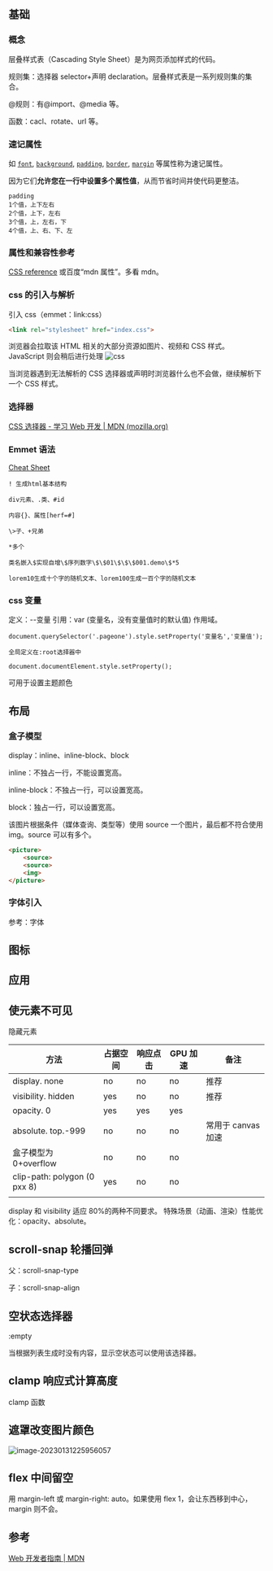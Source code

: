## 基础
### 概念
层叠样式表（Cascading Style Sheet）是为网页添加样式的代码。

规则集：选择器 selector+声明 declaration。层叠样式表是一系列规则集的集合。

@规则：有@import、@media 等。

函数：cacl、rotate、url 等。

### 速记属性
如 [`font`](https://developer.mozilla.org/zh-CN/docs/Web/CSS/font), [`background`](https://developer.mozilla.org/zh-CN/docs/Web/CSS/background), [`padding`](https://developer.mozilla.org/zh-CN/docs/Web/CSS/padding), [`border`](https://developer.mozilla.org/zh-CN/docs/Web/CSS/border), [`margin`](https://developer.mozilla.org/zh-CN/docs/Web/CSS/margin) 等属性称为速记属性。

因为它们**允许您在一行中设置多个属性值**，从而节省时间并使代码更整洁。
```
padding
1个值，上下左右
2个值，上下，左右
3个值，上，左右，下
4个值，上、右、下、左
```

### 属性和兼容性参考
[CSS reference](https://developer.mozilla.org/zh-CN/docs/Web/CSS/Reference) 或百度“mdn 属性”。多看 mdn。

### css 的引入与解析
引入 css（emmet：link:css）
``` html
<link rel="stylesheet" href="index.css">
```

浏览器会拉取该 HTML 相关的大部分资源如图片、视频和 CSS 样式。JavaScript 则会稍后进行处理
![css]( https://developer.mozilla.org/en-US/docs/Learn/CSS/First_steps/How_CSS_works/rendering.svg )

当浏览器遇到无法解析的 CSS 选择器或声明时浏览器什么也不会做，继续解析下一个 CSS 样式。

### 选择器
[CSS 选择器 - 学习 Web 开发 | MDN (mozilla.org)](https://developer.mozilla.org/zh-CN/docs/Learn/CSS/Building_blocks/Selectors)

### Emmet 语法
[Cheat Sheet](file:///D:/tplmydata/tplmydoc/课外笔记/22夏前端开发/css/工具库/emmet.html)
```
! 生成html基本结构

div元素、.类、#id

内容{}、属性[herf=#]

\>子、+兄弟

*多个

类名嵌入$实现自增\$序列数字\$\$01\$\$\$001.demo\$*5

lorem10生成十个字的随机文本、lorem100生成一百个字的随机文本
```

### css 变量
定义：--变量
引用：var (变量名，没有变量值时的默认值)
作用域。

```
document.querySelector('.pageone').style.setProperty('变量名','变量值');

全局定义在:root选择器中

document.documentElement.style.setProperty();
```
可用于设置主题颜色

## 布局
### 盒子模型
display：inline、inline-block、block

inline：不独占一行，不能设置宽高。

inline-block：不独占一行，可以设置宽高。

block：独占一行，可以设置宽高。

该图片根据条件（媒体查询、类型等）使用 source 一个图片，最后都不符合使用 img。source 可以有多个。

``` html
<picture>
    <source>
    <source>
    <img>
</picture>
```

### 字体引入
参考：字体

## 图标
## 应用
## 使元素不可见
隐藏元素

| 方法                         | 占据空间 | 响应点击 | GPU 加速 | 备注        |
| ---------------------------- | -------- | -------- | -------- | ----------- |
| display. none                | no       | no       | no       | 推荐        |
| visibility. hidden           | yes      | no       | no       |       推荐      |
| opacity. 0                   | yes      | yes      | yes      |             |
| absolute. top.-999           | no       | no       | no       | 常用于 canvas 加速 |
| 盒子模型为 0+overflow        | no       | no       | no       |             |
| clip-path: polygon (0 pxx 8) | yes      | no       | no       |             |
|                              |          |          |          |             |

display 和 visibility 适应 80%的两种不同要求。
特殊场景（动画、渲染）性能优化：opacity、absolute。

## scroll-snap 轮播回弹

父：scroll-snap-type

子：scroll-snap-align

## 空状态选择器

:empty

当根据列表生成时没有内容，显示空状态可以使用该选择器。

## clamp 响应式计算高度

clamp 函数

## 遮罩改变图片颜色

![image-20230131225956057](D:\tplmydata\tplmydoc\文档图片\image-20230131225956057.png)

## flex 中间留空

用 margin-left 或 margin-right: auto。如果使用 flex 1，会让东西移到中心，margin 则不会。

## 参考
[Web 开发者指南 | MDN](https://developer.mozilla.org/zh-CN/docs/Web/Guide)